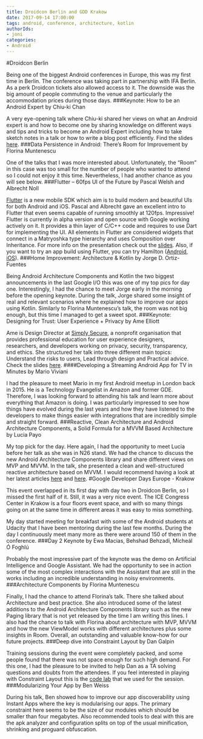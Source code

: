 ```yaml
---
title: Droidcon Berlin and GDD Krakow
date: 2017-09-14 17:00:00
tags: android, conference, architecture, kotlin
authorIds:
- joni
categories:
- Android
---
```

#Droidcon Berlin

Being one of the biggest Android conferences in Europe, this was my first time in Berlin. The conference was taking part in partnership with IFA Berlin. As a perk Droidcon tickets also allowed access to it. The downside was the big amount of people commuting to the venue and particularly the accommodation prices during those days.
###Keynote: How to be an Android Expert
by Chiu-ki Chan

A very eye-opening talk where Chiu-ki shared her views on what an Android expert is and how to become one by sharing knowledge on different ways and tips and tricks to become an Android Expert including how to take sketch notes in a talk or how to write a blog post efficiently. Find the slides [here](https://www.slideshare.net/chiuki/how-to-be-an-android-expert-droidcon-berlin).
###Data Persistence in Android: There’s Room for Improvement
by Florina Muntenescu

One of the talks that I was more interested about. Unfortunately, the “Room” in this case was too small for the number of people who wanted to attend so I could not enjoy it this time. Nevertheless, I had another chance as you will see below.
###Flutter – 60fps UI of the Future
by Pascal Welsh and Albrecht Noll

[Flutter](https://flutter.io) is a new mobile SDK which aim is to build modern and beautiful UIs for both Android and iOS. Pascal and Albrecht gave an excellent intro to Flutter that even seems capable of running smoothly at 120fps. Impressive!
Flutter is currently in alpha version and open source with Google working actively on it. It provides a thin layer of C/C++ code and requires to use Dart for implementing the UI. All elements in Flutter are considered widgets that connect in a Matryoshka type hierarchy and uses Composition over Inheritance.
For more info on the presentation check out the [slides](https://speakerdeck.com/passsy/flutter-60-fps-ui-of-the-future). Also, if you want to try an app build using Flutter, you can try Hamilton ([Android](https://play.google.com/store/apps/details?id=com.hamilton.app), [iOS](https://itunes.apple.com/us/app/hamilton-the-official-app/id1255231054?mt=8)).
###Home Improvement: Architecture & Kotlin
by Jorge D. Ortiz-Fuentes

Being Android Architecture Components and Kotlin the two biggest announcements in the last Google I/O this was one of my top pics for day one. Interestingly, I had the chance to meet Jorge early in the morning before the opening keynote.
During the talk, Jorge shared some insight of real and relevant scenarios where he explained how to improve our apps using Kotlin. Similarly to Florina Muntenescu’s talk, the room was not big enough, but this time I managed to get a sweet spot.
###Keynote: Designing for Trust: User Experience + Privacy
by Ame Elliott

Ame is Design Director at [Simply Secure](https://simplysecure.org), a nonprofit organisation that provides professional education for user experience designers, researchers, and developers working on privacy, security, transparency, and ethics. She structured her talk into three different main topics: Understand the risks to users, Lead through design and Practical advice.
Check the slides [here](https://simplysecure.org/resources//Elliott-DroidCon-UXandPrivacy.pdf).
####Developing a Streaming Android App for TV in Minutes
by Mario Viviani

I had the pleasure to meet Mario in my first Android meetup in London back in 2015. He is a Technology Evangelist in Amazon and former GDE. Therefore, I was looking forward to attending his talk and learn more about everything that Amazon is doing. 
I was particularly impressed to see how things have evolved during the last years and how they have listened to the developers to make things easier with integrations that are incredibly simple and straight forward.
###Reactive, Clean Architecture and Android Architecture Components, a Solid Formula for a MVVM Based Architecture
by Lucia Payo

My top pick for the day. Here again, I had the opportunity to meet Lucia before her talk as she was in N26 stand. We had the chance to discuss the new Android Architecture Components library and share different views on MVP and MVVM.
In the talk, she presented a clean and well-structured reactive architecture based on MVVM. I would recommend having a look at her latest articles [here](https://mag.n26.com/reactive-clean-architecture-with-android-architecture-components-685a6682e0ca) and [here](https://mag.n26.com/practical-example-using-reactive-clean-architecture-approach-8a2436ea76b4).
#Google Developer Days Europe - Krakow

This event overlapped in its first day with day two in Droidcon Berlin, so I missed the first half of it. Still, it was a very nice event. The ICE Congress Center in Krakow is a four floors event space, and with so many things going on at the same time in different areas it was easy to miss something.

My day started meeting for breakfast with some of the Android students at Udacity that I have been mentoring during the last few months. During the day I continuously meet many more as there were around 150 of them in the conference.
###Day 2 Keynote
by Ewa Macias, Behshad Behzadi, Mícheál Ó Foghlú

Probably the most impressive part of the keynote was the demo on Artificial Intelligence and Google Assistant. We had the opportunity to see in action some of the most complex interactions with the Assistant that are still in the works including an incredible understanding in noisy environments.
###Architecture Components
by Florina Muntenescu

Finally, I had the chance to attend Florina’s talk. There she talked about Architecture and best practice. She also introduced some of the latest additions to the Android Architecture Components library such as the new Paging library that is not yet released by the time I am writing this lines.
I also had the chance to talk with Florina about architecture with MVP, MVVM and how the new ViewModel works with different architectures plus some insights in Room. Overall, an outstanding and valuable know-how for our future projects.
###Deep dive into Constraint Layout
by Dan Galpin

Training sessions during the event were completely packed, and some people found that there was not space enough for such high demand. For this one, I had the pleasure to be invited to help Dan as a TA solving questions and doubts from the attendees. If you feel interested in playing with Constraint Layout this is the [code lab](https://codelabs.developers.google.com/codelabs/constraint-layout/index.html) that we used for the session.
###Modularizing Your App
by Ben Weiss

During his talk, Ben showed how to improve our app discoverability using Instant Apps where the key is modularising our apps. The primary constraint here seems to be the size of our modules which should be smaller than four megabytes. Also recommended tools to deal with this are the apk analyzer and configuration splits on top of the usual minification, shrinking and proguard obfuscation.
